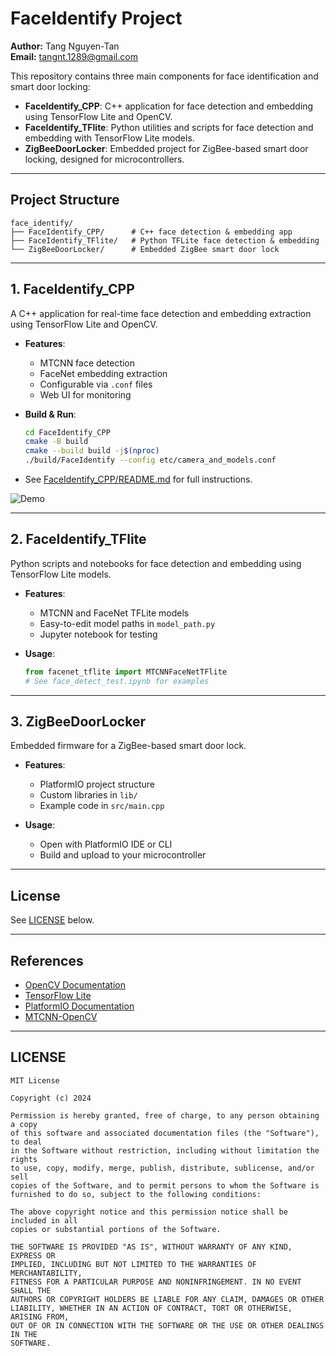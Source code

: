 # FaceIdentify Project

**Author:** Tang Nguyen-Tan  
**Email:** tangnt.1289@gmail.com  

This repository contains three main components for face identification and smart door locking:

- **FaceIdentify_CPP**: C++ application for face detection and embedding using TensorFlow Lite and OpenCV.
- **FaceIdentify_TFlite**: Python utilities and scripts for face detection and embedding with TensorFlow Lite models.
- **ZigBeeDoorLocker**: Embedded project for ZigBee-based smart door locking, designed for microcontrollers.

---

## Project Structure

```
face_identify/
├── FaceIdentify_CPP/      # C++ face detection & embedding app
├── FaceIdentify_TFlite/   # Python TFLite face detection & embedding
└── ZigBeeDoorLocker/      # Embedded ZigBee smart door lock
```

---

## 1. FaceIdentify_CPP

A C++ application for real-time face detection and embedding extraction using TensorFlow Lite and OpenCV.

- **Features**:  
    - MTCNN face detection  
    - FaceNet embedding extraction  
    - Configurable via `.conf` files  
    - Web UI for monitoring

- **Build & Run**:
    ```sh
    cd FaceIdentify_CPP
    cmake -B build
    cmake --build build -j$(nproc)
    ./build/FaceIdentify --config etc/camera_and_models.conf

    
- See [FaceIdentify_CPP/README.md](FaceIdentify_CPP/README.md) for full instructions.


![Demo](Video.gif)

---

## 2. FaceIdentify_TFlite

Python scripts and notebooks for face detection and embedding using TensorFlow Lite models.

- **Features**:  
    - MTCNN and FaceNet TFLite models  
    - Easy-to-edit model paths in `model_path.py`  
    - Jupyter notebook for testing

- **Usage**:
    ```python
    from facenet_tflite import MTCNNFaceNetTFlite
    # See face_detect_test.ipynb for examples
    ```

---

## 3. ZigBeeDoorLocker

Embedded firmware for a ZigBee-based smart door lock.

- **Features**:  
    - PlatformIO project structure  
    - Custom libraries in `lib/`  
    - Example code in `src/main.cpp`

- **Usage**:
    - Open with PlatformIO IDE or CLI
    - Build and upload to your microcontroller

---

## License

See [LICENSE](#license) below.

---

## References

- [OpenCV Documentation](https://docs.opencv.org/4.x/d9/df8/tutorial_root.html)
- [TensorFlow Lite](https://www.tensorflow.org/lite)
- [PlatformIO Documentation](https://docs.platformio.org/)
- [MTCNN-OpenCV](https://github.com/egcode/mtcnn-opencv)

---

## LICENSE

```
MIT License

Copyright (c) 2024

Permission is hereby granted, free of charge, to any person obtaining a copy
of this software and associated documentation files (the "Software"), to deal
in the Software without restriction, including without limitation the rights
to use, copy, modify, merge, publish, distribute, sublicense, and/or sell
copies of the Software, and to permit persons to whom the Software is
furnished to do so, subject to the following conditions:

The above copyright notice and this permission notice shall be included in all
copies or substantial portions of the Software.

THE SOFTWARE IS PROVIDED "AS IS", WITHOUT WARRANTY OF ANY KIND, EXPRESS OR
IMPLIED, INCLUDING BUT NOT LIMITED TO THE WARRANTIES OF MERCHANTABILITY,
FITNESS FOR A PARTICULAR PURPOSE AND NONINFRINGEMENT. IN NO EVENT SHALL THE
AUTHORS OR COPYRIGHT HOLDERS BE LIABLE FOR ANY CLAIM, DAMAGES OR OTHER
LIABILITY, WHETHER IN AN ACTION OF CONTRACT, TORT OR OTHERWISE, ARISING FROM,
OUT OF OR IN CONNECTION WITH THE SOFTWARE OR THE USE OR OTHER DEALINGS IN THE
SOFTWARE.
```